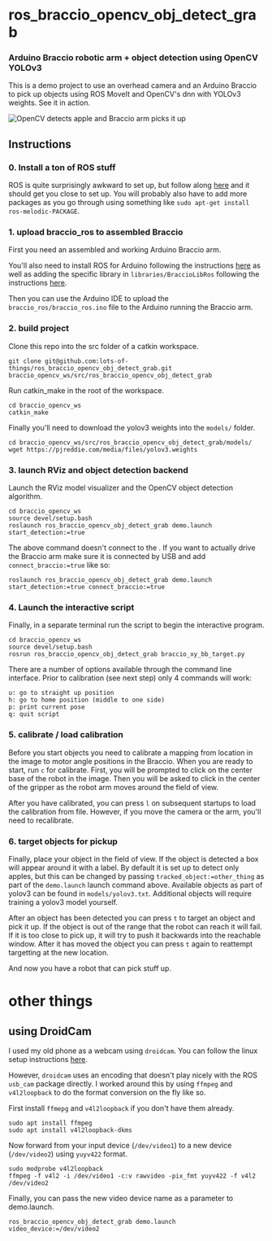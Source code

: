 
# ros_braccio_opencv_obj_detect_grab

### Arduino Braccio robotic arm + object detection using OpenCV YOLOv3

This is a demo project to use an overhead camera and an Arduino Braccio to pick up objects using ROS MoveIt and OpenCV's dnn with YOLOv3 weights.  See it in action.

![OpenCV detects apple and Braccio arm picks it up](braccio_summary.gif)

## Instructions

### 0. Install a ton of ROS stuff

ROS is quite surprisingly awkward to set up, but follow along [here](http://wiki.ros.org/melodic/Installation/Ubuntu) and it should get you close to set up.  You will probably also have to add more packages as you go through using something like `sudo apt-get install ros-melodic-PACKAGE`.

### 1. upload braccio_ros to assembled Braccio
First you need an assembled and working Arduino Braccio arm.

You'll also need to install ROS for Arduino following the instructions [here](http://wiki.ros.org/rosserial_arduino/Tutorials/Arduino%20IDE%20Setup) as well as adding the specific library in `libraries/BraccioLibRos` following the instructions [here](https://www.arduino.cc/en/guide/libraries).

Then you can use the Arduino IDE to upload the `braccio_ros/braccio_ros.ino` file to the Arduino running the Braccio arm.

### 2. build project

Clone this repo into the src folder of a catkin workspace.
```
git clone git@github.com:lots-of-things/ros_braccio_opencv_obj_detect_grab.git braccio_opencv_ws/src/ros_braccio_opencv_obj_detect_grab
```

Run catkin_make in the root of the workspace.
```
cd braccio_opencv_ws
catkin_make
```
Finally you'll need to download the yolov3 weights into the `models/` folder.

```
cd braccio_opencv_ws/src/ros_braccio_opencv_obj_detect_grab/models/
wget https://pjreddie.com/media/files/yolov3.weights
```

### 3. launch RViz and object detection backend

Launch the RViz model visualizer and the OpenCV object detection algorithm.

```
cd braccio_opencv_ws
source devel/setup.bash
roslaunch ros_braccio_opencv_obj_detect_grab demo.launch start_detection:=true
```

The above command doesn't connect to the .  If you want to actually drive the Braccio arm make sure it is connected by USB and add `connect_braccio:=true` like so:
```
roslaunch ros_braccio_opencv_obj_detect_grab demo.launch start_detection:=true connect_braccio:=true
```

### 4. Launch the interactive script
Finally, in a separate terminal run the script to begin the interactive program.
```
cd braccio_opencv_ws
source devel/setup.bash
rosrun ros_braccio_opencv_obj_detect_grab braccio_xy_bb_target.py
```

There are a number of options available through the command line interface. Prior to calibration (see next step) only 4 commands will work:

```
u: go to straight up position
h: go to home position (middle to one side)
p: print current pose
q: quit script
```

### 5. calibrate / load calibration
Before you start objects you need to calibrate a mapping from location in the image to motor angle positions in the Braccio. When you are ready to start, run `c` for calibrate.  First, you will be prompted to click on the center base of the robot in the image.  Then you will be asked to click in the center of the gripper as the robot arm moves around the field of view.

After you have calibrated, you can press `l` on subsequent startups to load the calibration from file.  However, if you move the camera or the arm, you'll need to recalibrate.


### 6. target objects for pickup

Finally, place your object in the field of view.  If the object is detected a box will appear around it with a label.  By default it is set up to detect only apples, but this can be changed by passing `tracked_object:=other_thing` as part of the `demo.launch` launch command above. Available objects as part of yolov3 can be found in `models/yolov3.txt`. Additional objects will require training a yolov3 model yourself.

After an object has been detected you can press `t` to target an object and pick it up.  If the object is out of the range that the robot can reach it will fail.  If it is too close to pick up, it will try to push it backwards into the reachable window.  After it has moved the object you can press `t` again to reattempt targetting at the new location.

And now you have a robot that can pick stuff up.


# other things

## using DroidCam
I used my old phone as a webcam using `droidcam`. You can follow the linux setup instructions [here](https://www.dev47apps.com/droidcam/linux/).

However, `droidcam` uses an encoding that doesn't play nicely with the ROS `usb_cam` package directly.  I worked around this by using `ffmpeg` and `v4l2loopback` to do the format conversion on the fly like so.

First install `ffmepg` and `v4l2loopback` if you don't have them already.

```
sudo apt install ffmpeg
sudo apt install v4l2loopback-dkms
```

Now forward from your input device (`/dev/video1`) to a new device (`/dev/video2`) using `yuyv422` format.
```
sudo modprobe v4l2loopback
ffmpeg -f v4l2 -i /dev/video1 -c:v rawvideo -pix_fmt yuyv422 -f v4l2 /dev/video2
```

Finally, you can pass the new video device name as a parameter to demo.launch.
```
ros_braccio_opencv_obj_detect_grab demo.launch video_device:=/dev/video2
```